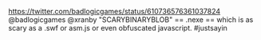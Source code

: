 https://twitter.com/badlogicgames/status/610736576361037824 @badlogicgames @xranby "SCARYBINARYBLOB" == .nexe == which is as scary as a .swf or asm.js or even obfuscated javascript. #justsayin